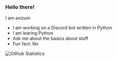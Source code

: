 ### Hello there!

I am avizum

- I am working on a Discord bot written in Python
- I am learing Python
- Ask me about the basics about stuff
- Fun fact: No


![Github Statistics](https://github-readme-stats.vercel.app/api?username=jbkn&theme=tokyonight)
